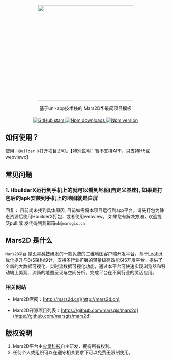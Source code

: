 <p align="center">
<img src="http://mars2d.cn/logo.png" width="300px" />
</p>
 
<p align="center">基于uni-app技术栈的 Mars2D🌎最简项目模板</p>

<p align="center">
<a target="_black" href="https://github.com/marsgis/mars2d">
<img alt="GitHub stars" src="https://img.shields.io/github/stars/marsgis/mars2d?style=flat&logo=github">
</a>
<a target="_black" href="https://www.npmjs.com/package/mars2d">
<img alt="Npm downloads" src="https://img.shields.io/npm/dt/mars2d?style=flat&logo=npm">
</a>
<a target="_black" href="https://www.npmjs.com/package/mars2d">
<img alt="Npm version" src="https://img.shields.io/npm/v/mars2d.svg?style=flat&logo=npm&label=version"/>
</a>
</p>
  

 
  
## 如何使用？
使用` HBuilder X`打开项目即可。【特别说明：暂不支持APP，只支持H5或webviewx】


 
## 常见问题

### 1. HbuilderX运行到手机上的就可以看到地图(自定义基座), 如果是打包后的apk安装到手机上的地图就是白屏

回复：
目前尚未找到具体原因, 目前如需将本项目运行到app平台，请先打包为静态资源后使用HbuilderX打包，或者使用webview。
如果您有解决方法，欢迎提交pull 或 发代码到我邮箱`wh@marsgis.cn`




## Mars2D 是什么 
  `Mars2D平台` 是[火星科技](http://marsgis.cn/)研发的一款免费的二维地图客户端开发平台，基于[Leaflet](http://leafletjs.com/)优化提升与B/S架构设计，支持多行业扩展的轻量级高效能GIS开发平台，提供了全新的大数据可视化、实时流数据可视化功能，通过本平台可快速实现浏览器和移动端上美观、流畅的地图呈现与空间分析，完成平台在不同行业的灵活应用。


### 相关网站 
- Mars2D官网：[http://mars2d.cn](http://mars2d.cn)  

- Mars2D开源项目列表：[https://github.com/marsgis/mars2d](https://github.com/marsgis/mars2d)


## 版权说明
1. Mars2D平台由[火星科技](http://marsgis.cn/)自主研发，拥有所有权利。
2. 任何个人或组织可以在遵守相关要求下可以免费无限制使用。
